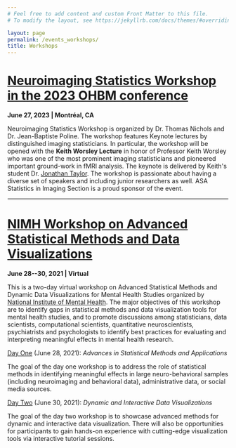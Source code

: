 ```yaml
---
# Feel free to add content and custom Front Matter to this file.
# To modify the layout, see https://jekyllrb.com/docs/themes/#overriding-theme-defaults

layout: page
permalink: /events_workshops/
title: Workshops
---
```


[Neuroimaging Statistics Workshop in the 2023 OHBM conference](https://neurodatascience.github.io/events.html/)
==================
<b>June 27, 2023 | Montréal, CA</b>

Neuroimaging Statistics Workshop is organized by Dr. Thomas Nichols and Dr. Jean-Baptiste Poline. The workshop features Keynote lectures 
by distinguished imaging statisticians. In particular, the workshop will be opened with the <b>Keith Worsley Lecture</b> in honor of 
Professor Keith Worsley who was one of the most prominent imaging statisticians and pioneered important ground-work in fMRI analysis. The 
keynote is delivered by Keith's student Dr. [Jonathan Taylor](https://statweb.stanford.edu/~jtaylo/). The workshop is passionate about 
having a diverse set of speakers and including junior researchers as well. ASA Statistics in Imaging Section is a proud sponsor of the 
event.

<hr style="border:1px solid #DEDEDE">

[NIMH Workshop on Advanced Statistical Methods and Data Visualizations](https://www.nimh.nih.gov/news/events/2021/workshop-advanced-statistical-methods-and-dynamic-data-visualizations-for-mental-health-studies/)
==================
<b>June 28--30, 2021 | Virtual</b>

This is a two-day virtual workshop on Advanced Statistical Methods and Dynamic Data Visualizations for Mental Health Studies 
organized by [National Institute of Mental Health](https://www.nimh.nih.gov/). The major objectives of this workshop are to identify 
gaps in statistical methods and data visualization tools for mental health studies, and to promote discussions among statisticians, data scientists, computational 
scientists, quantitative neuroscientists, psychiatrists and psychologists to identify best practices for evaluating and interpreting 
meaningful effects in mental health research.

<ins>Day One</ins> (June 28, 2021): <i>Advances in Statistical Methods and Applications</i>

The goal of the day one workshop is to address the role of statistical methods in identifying meaningful effects in large neuro-behavioral 
samples (including neuroimaging and behavioral data), administrative data, or social media sources.

<ins>Day Two</ins> (June 30, 2021): <i>Dynamic and Interactive Data Visualizations</i>

The goal of the day two workshop is to showcase advanced methods for dynamic and interactive data visualization. There will also be 
opportunities for participants to gain hands-on experience with cutting-edge visualization tools via interactive tutorial sessions.